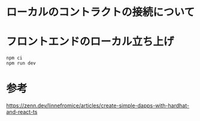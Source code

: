 

# ローカルのコントラクトの接続について

# フロントエンドのローカル立ち上げ

```
npm ci
npm run dev
```

# 参考
https://zenn.dev/linnefromice/articles/create-simple-dapps-with-hardhat-and-react-ts